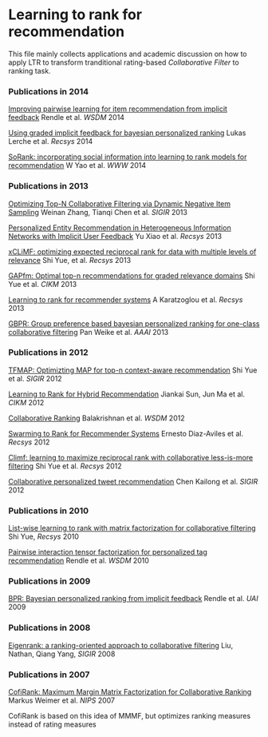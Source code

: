 Learning to rank for recommendation
===================================

This file mainly collects applications and academic discussion on how to apply LTR to transform tranditional rating-based *Collaborative Filter* to ranking task.

### Publications in 2014

[Improving pairwise learning for item recommendation from implicit feedback](http://www-connex.lip6.fr/~gallinar/gallinari/uploads/Teaching/WSDM2014-rendle.pdf)
Rendle et al. *WSDM* 2014


[Using graded implicit feedback for bayesian personalized ranking](http://ls13-www.cs.uni-dortmund.de/homepage/publications/jannach/Conference_RECSYS14_Bpr.pdf)
Lukas Lerche et al. *Recsys* 2014

[SoRank: incorporating social information into learning to rank models for recommendation](http://dl.acm.org/citation.cfm?id=2577333)
W Yao et al. *WWW* 2014

### Publications in 2013

[Optimizing Top-N Collaborative Filtering via Dynamic Negative Item Sampling](http://www0.cs.ucl.ac.uk/staff/W.Zhang/papers/lambdarankcf-sigir.pdf)
Weinan Zhang, Tianqi Chen et al. *SIGIR* 2013

[Personalized Entity Recommendation in Heterogeneous Information Networks with Implicit User Feedback](http://web.engr.illinois.edu/~hanj/pdf/recsys13_xyu.pdf)
Yu Xiao et al. *Recsys* 2013

[xCLiMF: optimizing expected reciprocal rank for data with multiple levels of relevance](http://www.ci.tuwien.ac.at/~alexis/Publications_files/xCLiMF_ERR.pdf)
Shi Yue, et al. *Recsys* 2013

[GAPfm: Optimal top-n recommendations for graded relevance domains](http://arxiv.org/pdf/1307.3855.pdf)
Shi Yue et al. *CIKM* 2013

[Learning to rank for recommender systems](http://dl.acm.org/citation.cfm?id=2508063)
A Karatzoglou et al. *Recsys* 2013

[GBPR: Group preference based bayesian personalized ranking for one-class collaborative filtering](http://www.comp.hkbu.edu.hk/~lichen/download/IJCAI2013_Pan.pdf)
Pan Weike et al. *AAAI* 2013

### Publications in 2012

[TFMAP: Optimizting MAP for top-n context-aware recommendation](http://prlab.tudelft.nl/sites/default/files/SIGIR2012-TFMAP-shi.pdf)
Shi Yue et al. *SIGIR* 2012

[Learning to Rank for Hybrid Recommendation](http://www2.sdufe.edu.cn/wangsq/publications/cikm12-lr4rs.pdf)
Jiankai Sun, Jun Ma  et al. *CIKM* 2012

[Collaborative Ranking](http://web2.research.att.com/export/sites/att_labs/techdocs/TD_100638.pdf)
Balakrishnan et al. *WSDM* 2012

[Swarming to Rank for Recommender Systems](http://wanlab.poly.edu/recsys12/recsys/p229.pdf)
Ernesto Diaz-Aviles et al. *Recsys* 2012

[Climf: learning to maximize reciprocal rank with collaborative less-is-more filtering](http://isplab.tudelft.nl/sites/default/files/RecSys2012-CLiMF-shi.pdf)
Shi Yue et al. *Recsys* 2012

[Collaborative personalized tweet recommendation](http://www.cs.cmu.edu/~gzheng/papers/p661-chen.pdf)
Chen Kailong et al. *SIGIR* 2012

### Publications in 2010

[List-wise learning to rank with matrix factorization for collaborative filtering](http://bioinformatics.tudelft.nl/sites/default/files/List-wise%20learning%20to%20rank%20with%20matrix%20factorization%20for%20collaborative%20filtering_RecSys2010.pdf)
Shi Yue, *Recsys* 2010

[Pairwise interaction tensor factorization for personalized tag recommendation](http://www.ismll.uni-hildesheim.de/pub/pdfs/Rendle2010-PITF.pdf)
Rendle et al. *WSDM* 2010

### Publications in 2009

[BPR: Bayesian personalized ranking from implicit feedback](http://dl.acm.org/citation.cfm?id=1795167)
Rendle et al. *UAI* 2009

### Publications in 2008

[Eigenrank: a ranking-oriented approach to collaborative filtering](http://www.cs.ust.hk/~qyang/Docs/2008/SIGIR297-liu.pdf)
Liu, Nathan, Qiang Yang, *SIGIR* 2008

### Publications in 2007

[CofiRank: Maximum Margin Matrix Factorization for Collaborative Ranking](http://papers.nips.cc/paper/3359-cofi-rank-maximum-margin-matrix-factorization-for-collaborative-ranking-supplemental.zip)
Markus Weimer et al. *NIPS* 2007

CofiRank is based on this idea of MMMF, but optimizes ranking measures instead of rating measures

